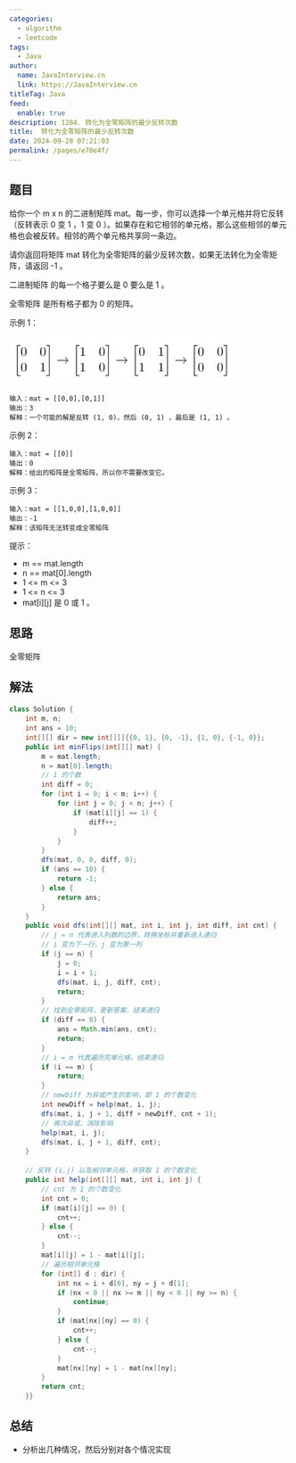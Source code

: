 ```yaml
---
categories: 
  - algorithm
  - leetcode
tags: 
  - Java
author: 
  name: JavaInterview.cn
  link: https://JavaInterview.cn
titleTag: Java
feed: 
  enable: true
description: 1284. 转化为全零矩阵的最少反转次数
title:  转化为全零矩阵的最少反转次数
date: 2024-09-28 07:21:03
permalink: /pages/e70e4f/
---
```


## 题目

给你一个 m x n 的二进制矩阵 mat。每一步，你可以选择一个单元格并将它反转（反转表示 0 变 1 ，1 变 0 ）。如果存在和它相邻的单元格，那么这些相邻的单元格也会被反转。相邻的两个单元格共享同一条边。

请你返回将矩阵 mat 转化为全零矩阵的最少反转次数，如果无法转化为全零矩阵，请返回 -1 。

二进制矩阵 的每一个格子要么是 0 要么是 1 。

全零矩阵 是所有格子都为 0 的矩阵。



示例 1：

![matrix.png](../../../media/pictures/leetcode/matrix.png)

    输入：mat = [[0,0],[0,1]]
    输出：3
    解释：一个可能的解是反转 (1, 0)，然后 (0, 1) ，最后是 (1, 1) 。
示例 2：

    输入：mat = [[0]]
    输出：0
    解释：给出的矩阵是全零矩阵，所以你不需要改变它。
示例 3：

    输入：mat = [[1,0,0],[1,0,0]]
    输出：-1
    解释：该矩阵无法转变成全零矩阵


提示：

* m == mat.length
* n == mat[0].length
* 1 <= m <= 3
* 1 <= n <= 3
* mat[i][j] 是 0 或 1 。

## 思路

全零矩阵

## 解法
```java
class Solution {
    int m, n;
    int ans = 10;
    int[][] dir = new int[][]{{0, 1}, {0, -1}, {1, 0}, {-1, 0}};
    public int minFlips(int[][] mat) {
        m = mat.length;
        n = mat[0].length;
        // 1 的个数
        int diff = 0;
        for (int i = 0; i < m; i++) {
            for (int j = 0; j < n; j++) {
                if (mat[i][j] == 1) {
                    diff++;
                }
            }
        }
        dfs(mat, 0, 0, diff, 0);
        if (ans == 10) {
            return -1;
        } else {
            return ans;
        }
    }
    public void dfs(int[][] mat, int i, int j, int diff, int cnt) {
        // j = n 代表进入列数的边界，转换坐标并重新进入递归
        // i 变为下一行，j 变为第一列
        if (j == n) {
            j = 0;
            i = i + 1;
            dfs(mat, i, j, diff, cnt);
            return;
        }
        // 找到全零矩阵，更新答案，结束递归
        if (diff == 0) {
            ans = Math.min(ans, cnt);
            return;
        }
        // i = m 代表遍历完单元格，结束递归
        if (i == m) {
            return;
        }
        // newDiff 为异或产生的影响，即 1 的个数变化
        int newDiff = help(mat, i, j);
        dfs(mat, i, j + 1, diff + newDiff, cnt + 1);
        // 再次异或，消除影响
        help(mat, i, j);
        dfs(mat, i, j + 1, diff, cnt);
    }
    
    // 反转 (i,j) 以及相邻单元格，并获取 1 的个数变化
    public int help(int[][] mat, int i, int j) {
        // cnt 为 1 的个数变化
        int cnt = 0;
        if (mat[i][j] == 0) {
            cnt++;
        } else {
            cnt--;
        }
        mat[i][j] = 1 - mat[i][j];
        // 遍历相邻单元格
        for (int[] d : dir) {
            int nx = i + d[0], ny = j + d[1];
            if (nx < 0 || nx >= m || ny < 0 || ny >= n) {
                continue;
            }
            if (mat[nx][ny] == 0) {
                cnt++;
            } else {
                cnt--;
            }
            mat[nx][ny] = 1 - mat[nx][ny];
        }
        return cnt;
    }}

```

## 总结

- 分析出几种情况，然后分别对各个情况实现 
